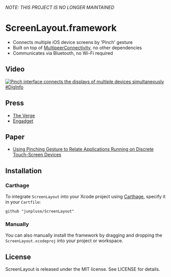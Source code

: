 *NOTE: THIS PROJECT IS NO LONGER MAINTAINED*

# ScreenLayout.framework

- Connects multiple iOS device screens by 'Pinch' gesture
- Built on top of [MultipeerConnectivity](https://developer.apple.com/reference/multipeerconnectivity), no other dependencies
- Communicates via Bluetooth, no Wi-Fi required

## Video

[![Pinch interface connects the displays of multiple devices simultaneously #DigInfo](https://img.youtube.com/vi/jRGLkj-PsCc/0.jpg)](https://www.youtube.com/watch?v=jRGLkj-PsCc)

## Press

- [The Verge](https://www.theverge.com/2012/11/1/3584632/pinch-smartphone-tablet-synchronized-display-link-interface-app)
- [Engadget](https://www.engadget.com/2012/11/02/tokyo-university-of-technologys-pinch-interface-creates-video-walls/)

## Paper

- [Using Pinching Gesture to Relate Applications Running on Discrete Touch-Screen Devices](http://www.igi-global.com/article/using-pinching-gesture-to-relate-applications-running-on-discrete-touch-screen-devices/84123)

## Installation

### Carthage

To integrate `ScreenLayout` into your Xcode project using [Carthage](https://github.com/Carthage/Carthage), specify it in your `Cartfile`:

```ogdl
github "junpluse/ScreenLayout"
```

### Manually

You can also manually install the framework by dragging and dropping the `ScreenLayout.xcodeproj` into your project or workspace.

## License

ScreenLayout is released under the MIT license. See LICENSE for details.
